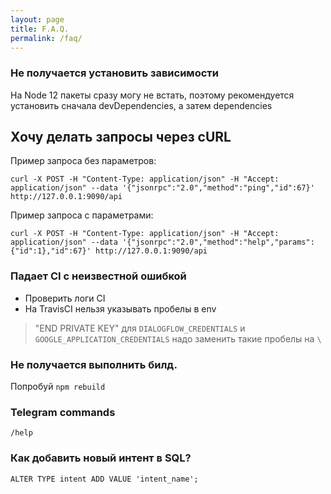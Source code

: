 ```yaml
---
layout: page
title: F.A.Q.
permalink: /faq/
---
```


### Не получается установить зависимости
На Node 12 пакеты сразу могу не встать, поэтому рекомендуется установить сначала devDependencies, а затем dependencies

## Хочу делать запросы через cURL 
Пример запроса без параметров:
```
curl -X POST -H "Content-Type: application/json" -H "Accept: application/json" --data '{"jsonrpc":"2.0","method":"ping","id":67}' http://127.0.0.1:9090/api
```
Пример запроса с параметрами:
```
curl -X POST -H "Content-Type: application/json" -H "Accept: application/json" --data '{"jsonrpc":"2.0","method":"help","params":{"id":1},"id":67}' http://127.0.0.1:9090/api
```

### Падает CI с неизвестной ошибкой
* Проверить логи CI
* На TravisCI нельзя указывать пробелы в env
> "END PRIVATE KEY" для `DIALOGFLOW_CREDENTIALS` и `GOOGLE_APPLICATION_CREDENTIALS` надо заменить такие пробелы на `\ `

### Не получается выполнить билд.
Попробуй `npm rebuild`

### Telegram commands
```
/help
```

### Как добавить новый интент в SQL?
```sqlite-psql
ALTER TYPE intent ADD VALUE 'intent_name';
```
